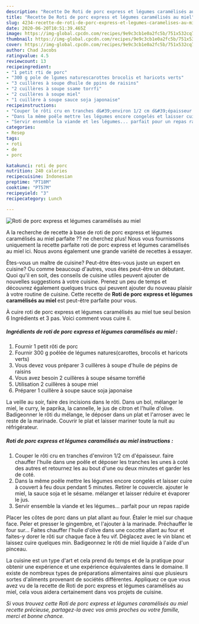 ```yaml
---
description: "Recette De Roti de porc express et légumes caramélisés au miel"
title: "Recette De Roti de porc express et légumes caramélisés au miel"
slug: 4234-recette-de-roti-de-porc-express-et-legumes-caramelises-au-miel
date: 2020-06-20T10:51:39.465Z
image: https://img-global.cpcdn.com/recipes/9e9c3cb1e0a2fc5b/751x532cq70/roti-de-porc-express-et-legumes-caramelises-au-miel-photo-principale-de-la-recette.jpg
thumbnail: https://img-global.cpcdn.com/recipes/9e9c3cb1e0a2fc5b/751x532cq70/roti-de-porc-express-et-legumes-caramelises-au-miel-photo-principale-de-la-recette.jpg
cover: https://img-global.cpcdn.com/recipes/9e9c3cb1e0a2fc5b/751x532cq70/roti-de-porc-express-et-legumes-caramelises-au-miel-photo-principale-de-la-recette.jpg
author: Chad Jacobs
ratingvalue: 4.5
reviewcount: 13
recipeingredient:
- "1 petit rti de porc"
- "300 g pole de lgumes naturescarottes brocolis et haricots verts"
- "3 cuillères à soupe dhuile de ppins de raisins"
- "2 cuillères à soupe ssame torrfi"
- "2 cuillères à soupe miel"
- "1 cuillère à soupe sauce soja japonaise"
recipeinstructions:
- "Couper le rôti cru en tranches d&#39;environ 1/2 cm d&#39;épaisseur. faire chauffer l&#39;huile dans une poêle et déposer les tranches les unes à coté des autres et retournez les au bout d&#39;une ou deux minutes et garder les de coté."
- "Dans la même poêle mettre les légumes encore congelés et laisser cuire à couvert à feu doux pendant 5 minutes. Retirer le couvercle. ajouter le miel, la sauce soja et le sésame. mélanger et laisser réduire et évaporer le jus."
- "Servir ensemble la viande et les légumes... parfait pour un repas rapide"
categories:
- Resep
tags:
- roti
- de
- porc

katakunci: roti de porc 
nutrition: 240 calories
recipecuisine: Indonesian
preptime: "PT18M"
cooktime: "PT57M"
recipeyield: "3"
recipecategory: Lunch

---
```



![Roti de porc express et légumes caramélisés au miel](https://img-global.cpcdn.com/recipes/9e9c3cb1e0a2fc5b/751x532cq70/roti-de-porc-express-et-legumes-caramelises-au-miel-photo-principale-de-la-recette.jpg)

A la recherche de recette à base de roti de porc express et légumes caramélisés au miel parfaite ?? ne cherchez plus! Nous vous fournissons uniquement la recette parfaite roti de porc express et légumes caramélisés au miel ici. Nous avons également une grande variété de recettes à essayer.

Êtes-vous un maître de cuisine? Peut-être êtes-vous juste un expert en cuisine? Ou comme beaucoup d'autres, vous êtes peut-être un débutant. Quoi qu'il en soit, des conseils de cuisine utiles peuvent ajouter de nouvelles suggestions à votre cuisine. Prenez un peu de temps et découvrez également quelques trucs qui peuvent ajouter du nouveau plaisir à votre routine de cuisine. Cette recette de <strong> Roti de porc express et légumes caramélisés au miel </strong> est peut-être parfaite pour vous.

<!--inarticleads1-->

À cuire roti de porc express et légumes caramélisés au miel tue seul besion 6 Ingrédients et 3 pas. Voici comment vous cuire il.

##### Ingrédients de roti de porc express et légumes caramélisés au miel :

1. Fournir 1 petit rôti de porc
1. Fournir 300 g poêlée de légumes natures(carottes, brocolis et haricots verts)
1. Vous devez vous préparer 3 cuillères à soupe d&#39;huile de pépins de raisins
1. Vous avez besoin 2 cuillères à soupe sésame torréfié
1. Utilisation 2 cuillères à soupe miel
1. Préparer 1 cuillère à soupe sauce soja japonaise


La veille au soir, faire des incisions dans le rôti. Dans un bol, mélanger le miel, le curry, le paprika, la cannelle, le jus de citron et l&#39;huile d&#39;olive. Badigeonner le rôti du mélange, le déposer dans un plat et l&#39;arroser avec le reste de la marinade. Couvrir le plat et laisser mariner toute la nuit au réfrigérateur. 

<!--inarticleads2-->

##### Roti de porc express et légumes caramélisés au miel instructions :

1. Couper le rôti cru en tranches d&#39;environ 1/2 cm d&#39;épaisseur. faire chauffer l&#39;huile dans une poêle et déposer les tranches les unes à coté des autres et retournez les au bout d&#39;une ou deux minutes et garder les de coté.
1. Dans la même poêle mettre les légumes encore congelés et laisser cuire à couvert à feu doux pendant 5 minutes. Retirer le couvercle. ajouter le miel, la sauce soja et le sésame. mélanger et laisser réduire et évaporer le jus.
1. Servir ensemble la viande et les légumes... parfait pour un repas rapide


Placer les côtes de porc dans un plat allant au four. Étaler le miel sur chaque face. Peler et presser le gingembre, et l&#39;ajouter à la marinade. Préchauffer le four sur… Faites chauffer l&#39;huile d&#39;olive dans une cocotte allant au four et faites-y dorer le rôti sur chaque face à feu vif. Déglacez avec le vin blanc et laissez cuire quelques min. Badigeonnez le rôti de miel liquide à l&#39;aide d&#39;un pinceau. 

<!--inarticleads1-->

<p>
La cuisine est un type d'art et cela prend du temps et de la pratique pour obtenir une expérience et une expérience équivalentes dans le domaine. Il existe de nombreux types de préparations alimentaires ainsi que plusieurs sortes d'aliments provenant de sociétés différentes. Appliquez ce que vous avez vu de la recette de Roti de porc express et légumes caramélisés au miel, cela vous aidera certainement dans vos projets de cuisine.
</p>

<p>
<i>Si vous trouvez cette Roti de porc express et légumes caramélisés au miel recette précieuse, partagez-la avec vos amis proches ou votre famille, merci et bonne chance.</i>
</p>
